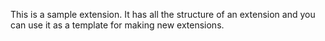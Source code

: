 This is a sample extension.  It has all the structure of an extension and you can use it as a template for making new extensions.
